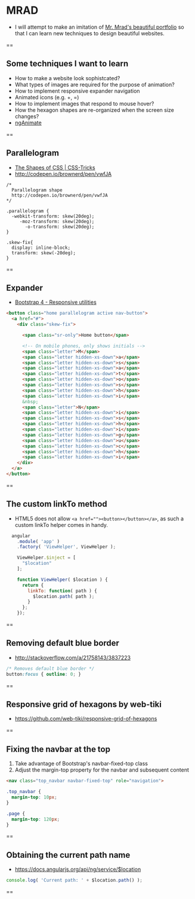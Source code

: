 # MRAD
- I will attempt to make an imitation of [Mr. Mrad's beautiful portfolio](http://rachidmrad.com/) so that I can learn new techniques to design beautiful websites.

==

## Some techniques I want to learn

- How to make a website look sophistcated?
- What types of images are required for the purpose of animation?
- How to implement responsive expander navigation
- Animated icons (e.g. +, =)
- How to implement images that respond to mouse hover?
- How the hexagon shapes are re-organized when the screen size changes?
- [ngAnimate](https://docs.angularjs.org/api/ngAnimate)

==

## Parallelogram
- [The Shapes of CSS | CSS-Tricks](https://css-tricks.com/examples/ShapesOfCSS/)
- http://codepen.io/brownerd/pen/vwfJA

```
/*
  Parallelogram shape
  http://codepen.io/brownerd/pen/vwfJA
*/

.parallelogram {
  -webkit-transform: skew(20deg);
     -moz-transform: skew(20deg);
       -o-transform: skew(20deg);
}

.skew-fix{
  display: inline-block;
  transform: skew(-20deg);
}
```

==

## Expander

- [Bootstrap 4 - Responsive utilities](http://v4-alpha.getbootstrap.com/layout/responsive-utilities/)

```html
<button class="home parallelogram active nav-button">
  <a href="#">
    <div class="skew-fix">

      <span class="sr-only">Home button</span>

      <!-- On mobile phones, only shows initials -->
      <span class="letter">M</span>
      <span class="letter hidden-xs-down">a</span>
      <span class="letter hidden-xs-down">s</span>
      <span class="letter hidden-xs-down">a</span>
      <span class="letter hidden-xs-down">t</span>
      <span class="letter hidden-xs-down">o</span>
      <span class="letter hidden-xs-down">s</span>
      <span class="letter hidden-xs-down">h</span>
      <span class="letter hidden-xs-down">i</span>
      &nbsp;
      <span class="letter">N</span>
      <span class="letter hidden-xs-down">i</span>
      <span class="letter hidden-xs-down">s</span>
      <span class="letter hidden-xs-down">h</span>
      <span class="letter hidden-xs-down">i</span>
      <span class="letter hidden-xs-down">g</span>
      <span class="letter hidden-xs-down">u</span>
      <span class="letter hidden-xs-down">c</span>
      <span class="letter hidden-xs-down">h</span>
      <span class="letter hidden-xs-down">i</span>
    </div>
  </a>
</button>
```

==

## The custom linkTo method

- HTML5 does not allow `<a href=""><button></button></a>`, as such a custom linkTo helper comes in handy.

```js
  angular
    .module( 'app' )
    .factory( 'ViewHelper', ViewHelper );

    ViewHelper.$inject = [
      "$location"
    ];

    function ViewHelper( $location ) {
      return {
        linkTo: function( path ) {
          $location.path( path );
        }
      };
    });
```

==

## Removing default blue border

- http://stackoverflow.com/a/21758143/3837223
```css
/* Removes default blue border */
button:focus { outline: 0; }
```

==

## Responsive grid of hexagons by web-tiki
- https://github.com/web-tiki/responsive-grid-of-hexagons

==

## Fixing the navbar at the top
1. Take advantage of Bootstrap's navbar-fixed-top class
2. Adjust the margin-top property for the navbar and subsequent content

```html
<nav class="top_navbar navbar-fixed-top" role="navigation">
```

```css
.top_navbar {
  margin-top: 10px;
}

.page {
  margin-top: 120px;
}
```

==

## Obtaining the current path name
- https://docs.angularjs.org/api/ng/service/$location

```js
console.log( 'Current path: ' + $location.path() );
```

==
